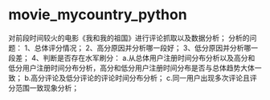 # movie_mycountry_python
对前段时间较火的电影《我和我的祖国》进行评论抓取以及数据分析；
分析的问题：
1、总体评分情况；
2、高分原因并分析哪一段好；
3、低分原因并分析哪一段差；
4、判断是否存在水军刷分：
a.从总体用户注册时间分布分析以及高分和低分用户注册时间分布分析，高分和低分用户注册时间分布是否与总体趋势大体一致；
b.高分评论及低分评论的评论时间分布分析；
c.同一用户出现多次评论且评分范围一致现象分析；
